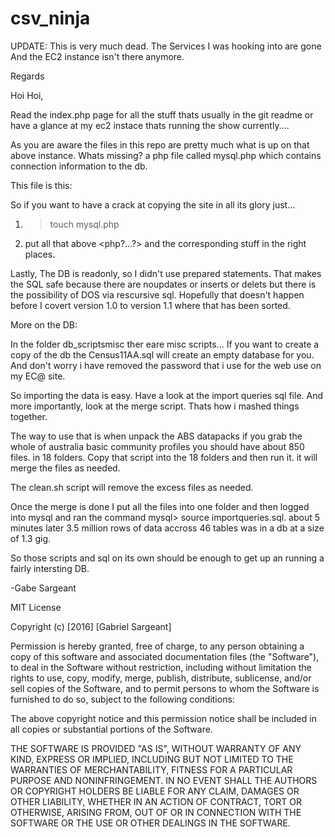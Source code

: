 # csv_ninja

UPDATE: This is very much dead. The Services I was hooking into are gone And the EC2 instance isn't there anymore.

Regards


Hoi Hoi,

Read the index.php page for all the stuff thats usually in the git readme or 
have a glance at my ec2 instace thats running the show currently....

As you are aware the files in this repo are pretty much what is up on that 
above instance. Whats missing? a php file called mysql.php which contains 
connection information to the db. 

This file is this:

<?php //login.php
$hn = 'localhost';
$db = 'mysql db name';
$un = 'username'; 
$pw = 'a password'
?>

So if you want to have a crack at copying the site in all its glory just...
1. > touch mysql.php
2. put all that above <php?...?> and the corresponding stuff in the right places. 


Lastly,
The DB is readonly, so I didn't use prepared statements. That makes the SQL safe 
because there are noupdates or inserts or delets but there is the possibility of 
DOS via rescursive sql. 
Hopefully that doesn't happen before I covert version 1.0 to version 1.1 where 
that has been sorted.

More on the DB:

In the folder db_scriptsmisc ther eare misc scripts...
If you want to create a copy of the db the Census11AA.sql will create an empty
database for you. And don't worry i have removed the password that i use for the 
web use on my EC@ site.

So importing the data is easy. Have a look at the import queries sql file. And
more importantly, look at the merge script. Thats how i mashed things together.

The way to  use that is when unpack the ABS datapacks if you grab the whole of australia
basic community profiles you should have about 850 files. in 18 folders. Copy that script
into the 18 folders and then run it. it will merge the files as needed.

The clean.sh script will remove the excess files as needed.

Once the merge is done I put all the files into one folder and then logged into mysql 
and ran the command mysql> source importqueries.sql. about 5 minutes later 3.5 million rows
of data accross 46 tables was in a db at a size of 1.3 gig.

So those scripts and sql on its own should be enough to get up an running a fairly intersting
DB.

-Gabe Sargeant


MIT License

Copyright (c) [2016] [Gabriel Sargeant]

Permission is hereby granted, free of charge, to any person obtaining a copy
of this software and associated documentation files (the "Software"), to deal
in the Software without restriction, including without limitation the rights
to use, copy, modify, merge, publish, distribute, sublicense, and/or sell
copies of the Software, and to permit persons to whom the Software is
furnished to do so, subject to the following conditions:

The above copyright notice and this permission notice shall be included in all
copies or substantial portions of the Software.

THE SOFTWARE IS PROVIDED "AS IS", WITHOUT WARRANTY OF ANY KIND, EXPRESS OR
IMPLIED, INCLUDING BUT NOT LIMITED TO THE WARRANTIES OF MERCHANTABILITY,
FITNESS FOR A PARTICULAR PURPOSE AND NONINFRINGEMENT. IN NO EVENT SHALL THE
AUTHORS OR COPYRIGHT HOLDERS BE LIABLE FOR ANY CLAIM, DAMAGES OR OTHER
LIABILITY, WHETHER IN AN ACTION OF CONTRACT, TORT OR OTHERWISE, ARISING FROM,
OUT OF OR IN CONNECTION WITH THE SOFTWARE OR THE USE OR OTHER DEALINGS IN THE
SOFTWARE.
